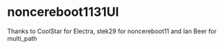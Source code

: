 # noncereboot1131UI
Thanks to CoolStar for Electra, stek29 for noncereboot11 and Ian Beer for multi_path
